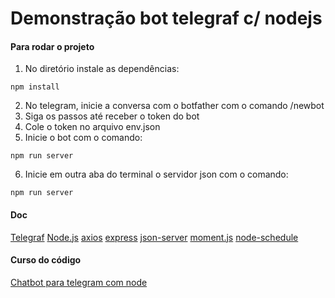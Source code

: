 # Demonstração bot telegraf c/ nodejs

#### Para rodar o projeto

1. No diretório instale as dependências:

```
npm install
```

2. No telegram, inicie a conversa com o botfather com o comando /newbot
3. Siga os passos até receber o token do bot
4. Cole o token no arquivo env.json
5. Inicie o bot com o comando:

```
npm run server
```

6. Inicie em outra aba do terminal o servidor json com o comando:

```
npm run server
```

#### Doc

<a href="https://telegraf.js.org/">Telegraf</a>
<a href="https://nodejs.org/en/">Node.js</a>
<a href="https://www.npmjs.com/package/axios">axios</a>
<a href="https://www.npmjs.com/package/express">express</a>
<a href="https://www.npmjs.com/package/json-server">json-server</a>
<a href="https://www.npmjs.com/package/moment">moment.js</a>
<a href="https://www.npmjs.com/package/node-schedule">node-schedule</a>

#### Curso do código

<a href="https://www.udemy.com/course/chatbot-para-telegram-com-node">Chatbot para telegram com node</a>
